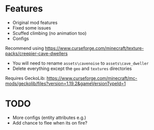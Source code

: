 # Features
* Original mod features
* Fixed some issues
* Scuffed climbing (no animation too)
* Configs

Recommend using https://www.curseforge.com/minecraft/texture-packs/creepier-cave-dwellers
* You will need to rename `assets\cavenoise` to `assets\cave_dweller`
* Delete everything except the `geo` and `textures` directories

Requires GeckoLib: https://www.curseforge.com/minecraft/mc-mods/geckolib/files?version=1.19.2&gameVersionTypeId=1

# TODO
* More configs (entity attributes e.g.)
* Add chance to flee when its on fire?
